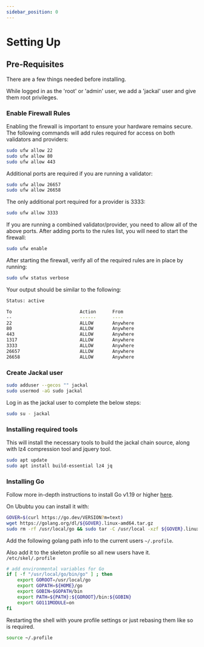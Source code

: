 ```yaml
---
sidebar_position: 0
---
```

# Setting Up

## Pre-Requisites 

There are a few things needed before installing. 

While logged in as the 'root' or 'admin' user, we add a 'jackal' user and give them root privileges.

### Enable Firewall Rules
Enabling the firewall is important to ensure your hardware remains secure. The following commands will add rules required for access on both validators and providers:

```sh
sudo ufw allow 22
sudo ufw allow 80
sudo ufw allow 443
```

Additional ports are required if you are running a validator:

```sh
sudo ufw allow 26657
sudo ufw allow 26658
```

The only additional port required for a provider is 3333:

```sh
sudo ufw allow 3333
```

If you are running a combined validator/provider, you need to allow all of the above ports. After adding ports to the rules list, you will need to start the firewall:

```sh
sudo ufw enable
```

After starting the firewall, verify all of the required rules are in place by running:

```sh
sudo ufw status verbose
```

Your output should be similar to the following:

```sh
Status: active

To                         Action      From
--                         ------      ----
22                         ALLOW       Anywhere
80                         ALLOW       Anywhere
443                        ALLOW       Anywhere
1317                       ALLOW       Anywhere
3333                       ALLOW       Anywhere
26657                      ALLOW       Anywhere
26658                      ALLOW       Anywhere
```

### Create Jackal user

```sh
sudo adduser --gecos "" jackal
sudo usermod -aG sudo jackal
```

Log in as the jackal user to complete the below steps:

```sh
sudo su - jackal
```

### Installing required tools
This will install the necessary tools to build the jackal chain source, along with lz4 compression tool and jquery tool.

```sh
sudo apt update
sudo apt install build-essential lz4 jq
```

### Installing Go
Follow more in-depth instructions to install Go v1.19 or higher [here](https://golang.org/doc/install).

On Ububtu you can install it with:

```sh
GOVER=$(curl https://go.dev/VERSION?m=text)
wget https://golang.org/dl/${GOVER}.linux-amd64.tar.gz
sudo rm -rf /usr/local/go && sudo tar -C /usr/local -xzf ${GOVER}.linux-amd64.tar.gz
```

Add the following golang path info to the current users `~/.profile`.

Also add it to the skeleton profile so all new users have it. `/etc/skel/.profile`

```sh
# add environmental variables for Go
if [ -f "/usr/local/go/bin/go" ] ; then
    export GOROOT=/usr/local/go
    export GOPATH=${HOME}/go
    export GOBIN=$GOPATH/bin
    export PATH=${PATH}:${GOROOT}/bin:${GOBIN}
    export GO111MODULE=on
fi
```

Restarting the shell with youre profile settings or just rebasing them like so is required.

```sh
source ~/.profile
```

